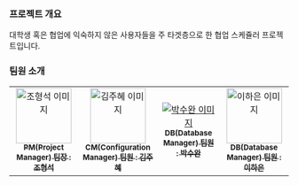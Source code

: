 ### 프로젝트 개요

대학생 혹은 협업에 익숙하지 않은 사용자들을 주 타겟층으로 한 협업 스케쥴러 프로젝트입니다.

### 팀원 소개

<table>
  <tbody>
    <tr>
      <td align="center"><a href="https://github.com/Passbob"><img src="![형석](https://github.com/user-attachments/assets/c7a661ff-6cc8-43dc-b519-6bb093d48c70)" width="100px", height="100px", alt="조형석 이미지"/><br/><sub><b>PM(Project Manager) 팀장 : 조형석 </b></sub></a><br/></td>
      <td align="center"><a href="https://github.com/JUHYE0925"><img src="![주혜](https://github.com/user-attachments/assets/69c82cf3-a3b1-4347-ad65-204d8d40595f)" width="100px", height="100px", alt="김주혜 이미지"/><br/><sub><b>CM(Configuration Manager) 팀원 : 김주혜 </b></sub></a><br/></td>
      <td align="center"><a href="https://github.com/suwanpp"><img src="width=100px", alt="박수완 이미지"/><br/><sub><b>DB(Database Manager) 팀원 : 박수완 </b></sub></a><br/></td>
      <td align="center"><a href="https://github.com/gkdsm"><img src="![하은](https://github.com/user-attachments/assets/41f33e1e-ebe4-4df5-b55e-bf0e34fb2f8d)" width="100px", height="100px", alt="이하은 이미지"/><br/><sub><b>DB(Database Manager) 팀원 : 이하은 </b></sub></a><br/></td>
    </tr>
  </tbody>
</table>



